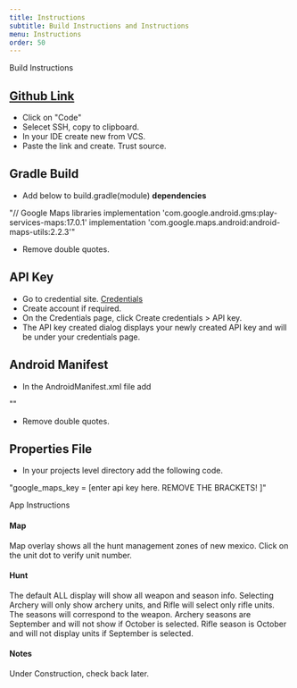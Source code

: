 ```yaml
---
title: Instructions
subtitle: Build Instructions and Instructions
menu: Instructions
order: 50
---
```


Build Instructions

## [Github Link](https://github.com/ddc-java-13/top-tag)

* Click on "Code"
* Selecet SSH, copy to clipboard.
* In your IDE create new from VCS.
* Paste the link and create.  Trust source.

## Gradle Build

* Add below to build.gradle(module) **dependencies**

"// Google Maps libraries
implementation 'com.google.android.gms:play-services-maps:17.0.1'
implementation 'com.google.maps.android:android-maps-utils:2.2.3'"
* Remove double quotes.

## API Key

* Go to credential site.
[Credentials](https://console.cloud.google.com/project/_/google/maps-apis/credentials?_ga=2.141576498.1801649734.1628648152-1982963209.1628648152)
* Create account if required.
* On the Credentials page, click Create credentials > API key.
* The API key created dialog displays your newly created API key and will be under your credentials page.

## Android Manifest

* In the AndroidManifest.xml file add

"<meta-data
android:name="com.google.android.geo.API_KEY"
android:value="${MAPS_API_KEY}" />"
* Remove double quotes.

## Properties File

* In your projects level directory add the following code.

"google_maps_key = [enter api key here.  REMOVE THE BRACKETS! ]"
   
  
App Instructions

#### Map
Map overlay shows all the hunt management zones of new mexico.  Click on the unit dot to verify unit number.

#### Hunt
The default ALL display will show all weapon and season info.  Selecting Archery will only show archery units, and Rifle will select only rifle units.
The seasons will correspond to the weapon.  Archery seasons are September and will not show if October is selected.
Rifle season is October and will not display units if September is selected.

#### Notes
Under Construction, check back later.
